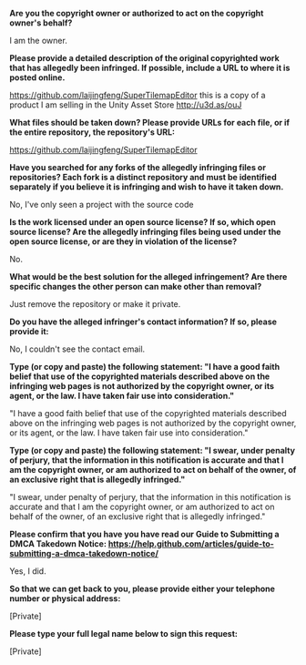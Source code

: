 **Are you the copyright owner or authorized to act on the copyright owner's behalf?**

I am the owner.

**Please provide a detailed description of the original copyrighted work that has allegedly been infringed. If possible, include a URL to where it is posted online.**

https://github.com/laijingfeng/SuperTilemapEditor this is a copy of a product I am selling in the Unity Asset Store http://u3d.as/ouJ

**What files should be taken down? Please provide URLs for each file, or if the entire repository, the repository's URL:**

https://github.com/laijingfeng/SuperTilemapEditor

**Have you searched for any forks of the allegedly infringing files or repositories? Each fork is a distinct repository and must be identified separately if you believe it is infringing and wish to have it taken down.**

No, I've only seen a project with the source code

**Is the work licensed under an open source license? If so, which open source license? Are the allegedly infringing files being used under the open source license, or are they in violation of the license?**

No.

**What would be the best solution for the alleged infringement? Are there specific changes the other person can make other than removal?**

Just remove the repository or make it private.

**Do you have the alleged infringer's contact information? If so, please provide it:**

No, I couldn't see the contact email.

**Type (or copy and paste) the following statement: "I have a good faith belief that use of the copyrighted materials described above on the infringing web pages is not authorized by the copyright owner, or its agent, or the law. I have taken fair use into consideration."**

"I have a good faith belief that use of the copyrighted materials described above on the infringing web pages is not authorized by the copyright owner, or its agent, or the law. I have taken fair use into consideration."

**Type (or copy and paste) the following statement: "I swear, under penalty of perjury, that the information in this notification is accurate and that I am the copyright owner, or am authorized to act on behalf of the owner, of an exclusive right that is allegedly infringed."**

"I swear, under penalty of perjury, that the information in this notification is accurate and that I am the copyright owner, or am authorized to act on behalf of the owner, of an exclusive right that is allegedly infringed."

**Please confirm that you have you have read our Guide to Submitting a DMCA Takedown Notice: https://help.github.com/articles/guide-to-submitting-a-dmca-takedown-notice/**

Yes, I did.

**So that we can get back to you, please provide either your telephone number or physical address:**

[Private]

**Please type your full legal name below to sign this request:**

[Private]
